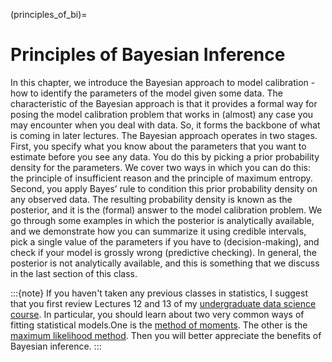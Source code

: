 (principles_of_bi)=
# Principles of Bayesian Inference

In this chapter, we introduce the Bayesian approach to model calibration - how to identify the parameters of the model given some data. The characteristic of the Bayesian approach is that it provides a formal way for posing the model calibration problem that works in (almost) any case you may encounter when you deal with data. So, it forms the backbone of what is coming in later lectures. The Bayesian approach operates in two stages. First, you specify what you know about the parameters that you want to estimate before you see any data. You do this by picking a prior probability density for the parameters. We cover two ways in which you can do this: the principle of insufficient reason and the principle of maximum entropy. Second, you apply Bayes’ rule to condition this prior probability density on any observed data. The resulting probability density is known as the posterior, and it is the (formal) answer to the model calibration problem. We go through some examples in which the posterior is analytically available, and we demonstrate how you can summarize it using credible intervals, pick a single value of the parameters if you have to (decision-making), and check if your model is grossly wrong (predictive checking). In general, the posterior is not analytically available, and this is something that we discuss in the last section of this class.

:::{note}
If you haven't taken any previous classes in statistics, I suggest that you first review Lectures 12 and 13 of my [undergraduate data science course](https://purduemechanicalengineering.github.io/me-297-intro-to-data-science/index.html).
In particular, you should learn about two very common ways of fitting statistical models.One is the [method of moments](https://purduemechanicalengineering.github.io/me-297-intro-to-data-science/lecture12/example-fitting-normals.html).
The other is the [maximum likelihood method](https://purduemechanicalengineering.github.io/me-297-intro-to-data-science/lecture13/intro.html). Then you will better appreciate the benefits of Bayesian inference.
:::